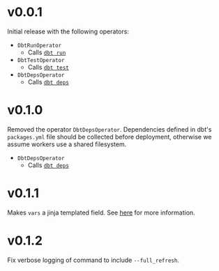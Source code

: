 # v0.0.1

Initial release with the following operators:

* `DbtRunOperator`
  * Calls [`dbt run`](https://docs.getdbt.com/docs/run)
* `DbtTestOperator`
  * Calls [`dbt test`](https://docs.getdbt.com/docs/test)
* `DbtDepsOperator`
  * Calls [`dbt deps`](https://docs.getdbt.com/docs/deps)

# v0.1.0

Removed the operator `DbtDepsOperator`. Dependencies defined in dbt's `packages.yml` file should be collected before deployment, otherwise we assume workers use a shared filesystem.

* `DbtDepsOperator`
  * Calls [`dbt deps`](https://docs.getdbt.com/docs/deps)


# v0.1.1

Makes `vars` a jinja templated field. See [here](https://airflow.apache.org/docs/stable/concepts.html#jinja-templating) for more information.

# v0.1.2

Fix verbose logging of command to include `--full_refresh`.
